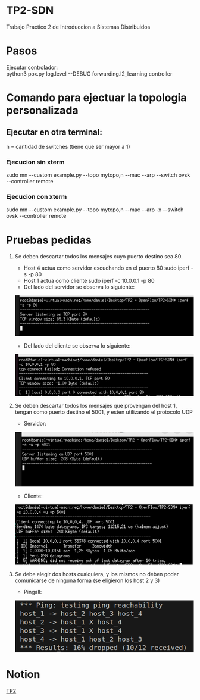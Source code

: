 # TP2-SDN

Trabajo Practico 2 de Introduccion a Sistemas Distribuidos

# Pasos

Ejecutar controlador:  
    python3 pox.py log.level --DEBUG forwarding.l2_learning controller 

# Comando para ejectuar la topologia personalizada
## Ejecutar en otra terminal:

n = cantidad de switches (tiene que ser mayor a 1)

### Ejecucion sin xterm

sudo mn --custom example.py --topo mytopo,n --mac --arp --switch ovsk --controller remote

### Ejecucion con xterm

sudo mn --custom example.py --topo mytopo,n --mac --arp -x --switch ovsk --controller remote

# Pruebas pedidas

1) Se deben descartar todos los mensajes cuyo puerto destino sea 80.
    - Host 4 actua como servidor escuchando en el puerto 80 
        sudo iperf -s -p 80
    - Host 1 actua como cliente
        sudo iperf -c 10.0.0.1 -p 80
    
    * Del lado del servidor se observa lo siguiente:

    ![Alt text](image-1.png)

    * Del lado del cliente se observa lo siguiente:

    ![Alt text](image.png)

2) Se deben descartar todos los mensajes que provengan del host 1, tengan como puerto destino el 5001, y esten utilizando el protocolo UDP

    * Servidor:

    ![Alt text](image-3.png)

    * Cliente:

    ![Alt text](image-4.png)

3) Se debe elegir dos hosts cualquiera, y los mismos no deben poder comunicarse de ninguna forma (se eligieron los host 2 y 3)

    * Pingall:

    ![Alt text](image-5.png)

# Notion
[TP2](https://mis-notas.notion.site/TP2-0c7f3987e3324e289050206e3edb01a4?pvs=4)
